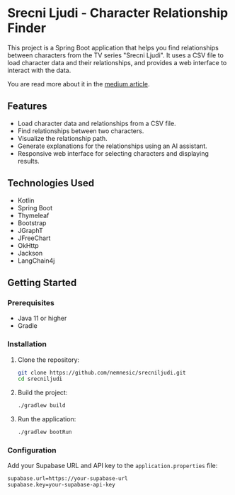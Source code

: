 # Srecni Ljudi - Character Relationship Finder

This project is a Spring Boot application that helps you find relationships between characters from the TV series "Srecni Ljudi". It uses a CSV file to load character data and their relationships, and provides a web interface to interact with the data.

You are read more about it in the [medium article](https://medium.com/@nemnesic/discovering-connections-a-tool-to-map-relationships-in-tv-show-sre%C4%87ni-ljudi-972cb03908d8).
## Features

- Load character data and relationships from a CSV file.
- Find relationships between two characters.
- Visualize the relationship path.
- Generate explanations for the relationships using an AI assistant.
- Responsive web interface for selecting characters and displaying results.

## Technologies Used

- Kotlin
- Spring Boot
- Thymeleaf
- Bootstrap
- JGraphT
- JFreeChart
- OkHttp
- Jackson
- LangChain4j

## Getting Started

### Prerequisites

- Java 11 or higher
- Gradle

### Installation

1. Clone the repository:
    ```sh
    git clone https://github.com/nemnesic/srecniljudi.git
    cd srecniljudi
    ```

2. Build the project:
    ```sh
    ./gradlew build
    ```

3. Run the application:
    ```sh
    ./gradlew bootRun
    ```

### Configuration

Add your Supabase URL and API key to the `application.properties` file:
```properties
supabase.url=https://your-supabase-url
supabase.key=your-supabase-api-key